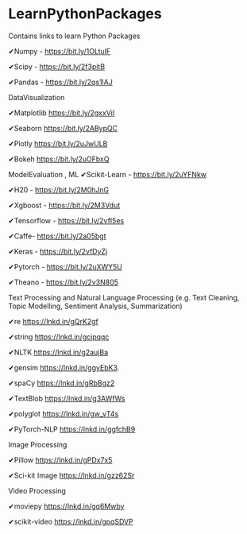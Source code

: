 # LearnPythonPackages
Contains links to learn Python Packages

✔Numpy - https://bit.ly/1OLtuIF

✔Scipy - https://bit.ly/2f3pitB

✔Pandas - https://bit.ly/2qs1lAJ

DataVisualization

✔Matplotlib https://bit.ly/2gxxViI

✔Seaborn  https://bit.ly/2ABypQC

✔Plotly  https://bit.ly/2uJwULB

✔Bokeh https://bit.ly/2uOFbxQ

ModelEvaluation , ML
✔Scikit-Learn - https://bit.ly/2uYFNkw

✔H20 - https://bit.ly/2M0hJnG

✔Xgboost - https://bit.ly/2M3Vdut

✔Tensorflow - https://bit.ly/2vfI5es

✔Caffe- https://bit.ly/2a05bgt

✔Keras - https://bit.ly/2vfDyZj

✔Pytorch - https://bit.ly/2uXWY5U

✔Theano - https://bit.ly/2v3N805

Text Processing and Natural Language Processing
(e.g. Text Cleaning, Topic Modelling, Sentiment Analysis, Summarization)

✔re https://lnkd.in/gQrK2gf

✔string https://lnkd.in/gcipqqc

✔NLTK https://lnkd.in/g2aujBa

✔gensim https://lnkd.in/ggyEbK3.

✔spaCy https://lnkd.in/gRbBgz2

✔TextBlob https://lnkd.in/g3AWfWs

✔polyglot https://lnkd.in/gw_vT4s

✔PyTorch-NLP https://lnkd.in/ggfchB9

Image Processing

✔Pillow https://lnkd.in/gPDx7x5

✔Sci-kit Image https://lnkd.in/gzz62Sr


Video Processing

✔moviepy https://lnkd.in/gq6Mwby

✔scikit-video https://lnkd.in/gpqSDVP
